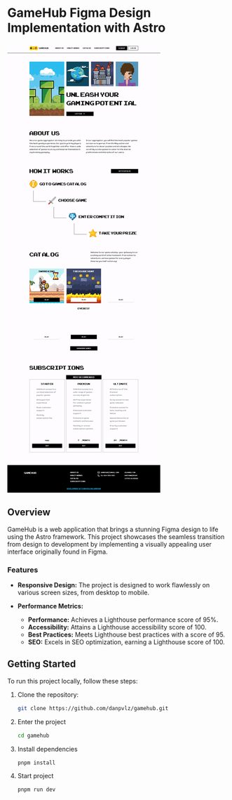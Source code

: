 # GameHub Figma Design Implementation with Astro

[![GameHub Screenshot](gamehub.png)](https://65397c5ce545fe25f1f85848--extraordinary-concha-6924a8.netlify.app/)

## Overview

GameHub is a web application that brings a stunning Figma design to life using the Astro framework. This project showcases the seamless transition from design to development by implementing a visually appealing user interface originally found in Figma.

### Features

- **Responsive Design:** The project is designed to work flawlessly on various screen sizes, from desktop to mobile.

- **Performance Metrics:**
  - **Performance:** Achieves a Lighthouse performance score of 95%.
  - **Accessibility:** Attains a Lighthouse accessibility score of 100.
  - **Best Practices:** Meets Lighthouse best practices with a score of 95.
  - **SEO:** Excels in SEO optimization, earning a Lighthouse score of 100.

## Getting Started

To run this project locally, follow these steps:

1. Clone the repository:

   ```bash
   git clone https://github.com/danpvlz/gamehub.git

2. Enter the project

   ```bash
   cd gamehub

3. Install dependencies

   ```bash
   pnpm install

4. Start project

   ```bash
   pnpm run dev
